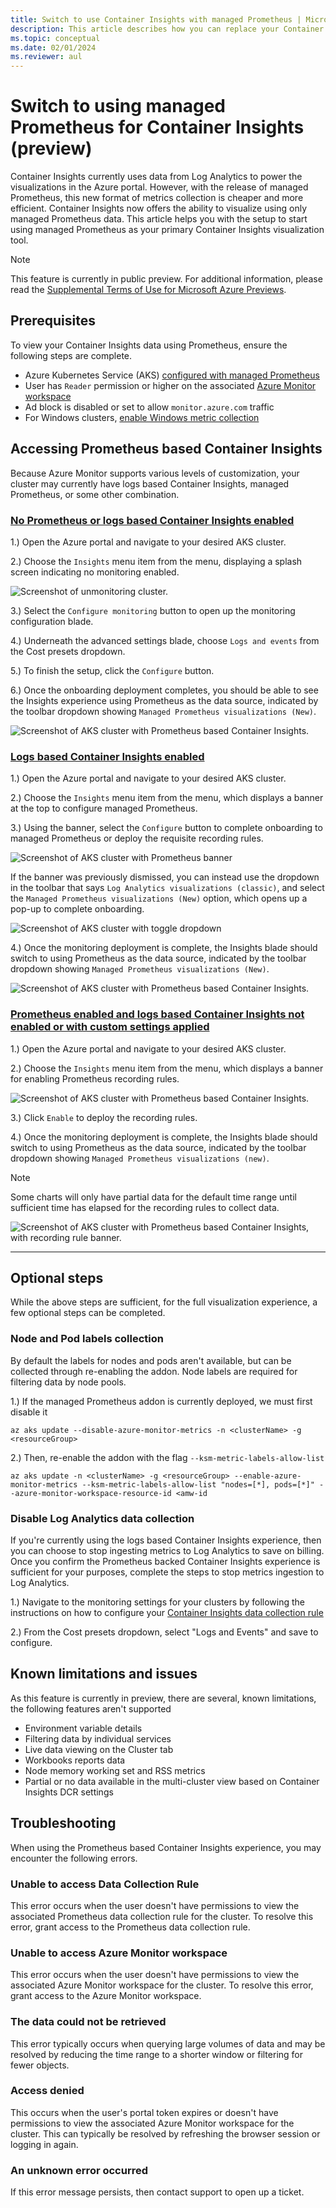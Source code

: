 ```yaml
---
title: Switch to use Container Insights with managed Prometheus | Microsoft Docs
description: This article describes how you can replace your Container Insights visualizations to use Prometheus metrics.
ms.topic: conceptual
ms.date: 02/01/2024
ms.reviewer: aul
---
```


# Switch to using managed Prometheus for Container Insights (preview)

Container Insights currently uses data from Log Analytics to power the visualizations in the Azure portal. However, with the release of managed Prometheus, this new format of metrics collection is cheaper and more efficient. Container Insights now offers the ability to visualize using only managed Prometheus data. This article helps you with the setup to start using managed Prometheus as your primary Container Insights visualization tool.

> [!Note]
> This feature is currently in public preview. For additional information, please read the [Supplemental Terms of Use for Microsoft Azure Previews](https://azure.microsoft.com/support/legal/preview-supplemental-terms).

## Prerequisites

To view your Container Insights data using Prometheus, ensure the following steps are complete.

* Azure Kubernetes Service (AKS) [configured with managed Prometheus](./kubernetes-monitoring-enable.md#existing-cluster-prometheus-only)
* User has `Reader` permission or higher on the associated [Azure Monitor workspace](../essentials/azure-monitor-workspace-overview.md)
* Ad block is disabled or set to allow `monitor.azure.com` traffic
* For Windows clusters, [enable Windows metric collection](./kubernetes-monitoring-enable.md#enable-windows-metrics-collection-preview)

## Accessing Prometheus based Container Insights

Because Azure Monitor supports various levels of customization, your cluster may currently have logs based Container Insights, managed Prometheus, or some other combination.

### [No Prometheus or logs based Container Insights enabled](#tab/unmonitored)

1.) Open the Azure portal and navigate to your desired AKS cluster.

2.) Choose the `Insights` menu item from the menu, displaying a splash screen indicating no monitoring enabled.

![Screenshot of unmonitoring cluster.](media/container-insights-experience-v2/splash-screen-nothing-enabled.png)

3.) Select the `Configure monitoring` button to open up the monitoring configuration blade.

4.) Underneath the advanced settings blade, choose `Logs and events` from the Cost presets dropdown.

5.) To finish the setup, click the `Configure` button.

6.) Once the onboarding deployment completes, you should be able to see the Insights experience using Prometheus as the data source, indicated by the toolbar dropdown showing `Managed Prometheus visualizations (New)`.

![Screenshot of AKS cluster with Prometheus based Container Insights.](media/container-insights-experience-v2/ci-prom-full.png)

### [Logs based Container Insights enabled](#tab/LA)

1.) Open the Azure portal and navigate to your desired AKS cluster.

2.) Choose the `Insights` menu item from the menu, which displays a banner at the top to configure managed Prometheus.

3.) Using the banner, select the `Configure` button to complete onboarding to managed Prometheus or deploy the requisite recording rules.

![Screenshot of AKS cluster with Prometheus banner](media/container-insights-experience-v2/ci-logs-prom-banner.png)

If the banner was previously dismissed, you can instead use the dropdown in the toolbar that says `Log Analytics visualizations (classic)`, and select the `Managed Prometheus visualizations (New)` option, which opens up a pop-up to complete onboarding.

![Screenshot of AKS cluster with toggle dropdown](media/container-insights-experience-v2/ci-logs-dropdown.png)

4.) Once the monitoring deployment is complete, the Insights blade should switch to using Prometheus as the data source, indicated by the toolbar dropdown showing `Managed Prometheus visualizations (New)`.

![Screenshot of AKS cluster with Prometheus based Container Insights.](media/container-insights-experience-v2/ci-prom-full.png)


### [Prometheus enabled and logs based Container Insights not enabled or with custom settings applied](#tab/Prom)

1.) Open the Azure portal and navigate to your desired AKS cluster.

2.) Choose the `Insights` menu item from the menu, which displays a banner for enabling Prometheus recording rules.

![Screenshot of AKS cluster with Prometheus based Container Insights.](media/container-insights-experience-v2/ci-splash-screen-prom-only.png)

3.) Click `Enable` to deploy the recording rules.

4.) Once the monitoring deployment is complete, the Insights blade should switch to using Prometheus as the data source, indicated by the toolbar dropdown showing `Managed Prometheus visualizations (new)`.

> [!Note]
> Some charts will only have partial data for the default time range until sufficient time has elapsed for the recording rules to collect data.

![Screenshot of AKS cluster with Prometheus based Container Insights, with recording rule banner.](media/container-insights-experience-v2/ci-prom-recording-rules-loading.png)

---

## Optional steps

While the above steps are sufficient, for the full visualization experience, a few optional steps can be completed.

### Node and Pod labels collection 

By default the labels for nodes and pods aren't available, but can be collected through re-enabling the addon. Node labels are required for filtering data by node pools.

1.) If the managed Prometheus addon is currently deployed, we must first disable it

```azurecli
az aks update --disable-azure-monitor-metrics -n <clusterName> -g <resourceGroup>
```

2.) Then, re-enable the addon with the flag `--ksm-metric-labels-allow-list`
    
```azurecli
az aks update -n <clusterName> -g <resourceGroup> --enable-azure-monitor-metrics --ksm-metric-labels-allow-list "nodes=[*], pods=[*]" --azure-monitor-workspace-resource-id <amw-id
```

### Disable Log Analytics data collection

If you're currently using the logs based Container Insights experience, then you can choose to stop ingesting metrics to Log Analytics to save on billing. Once you confirm the Prometheus backed Container Insights experience is sufficient for your purposes, complete the steps to stop metrics ingestion to Log Analytics.

1.) Navigate to the monitoring settings for your clusters by following the instructions on how to configure your [Container Insights data collection rule](./container-insights-data-collection-dcr.md#configure-data-collection)

2.) From the Cost presets dropdown, select "Logs and Events" and save to configure.

## Known limitations and issues

As this feature is currently in preview, there are several, known limitations, the following features aren't supported

* Environment variable details
* Filtering data by individual services
* Live data viewing on the Cluster tab
* Workbooks reports data
* Node memory working set and RSS metrics
* Partial or no data available in the multi-cluster view based on Container Insights DCR settings

## Troubleshooting

When using the Prometheus based Container Insights experience, you may encounter the following errors.

### Unable to access Data Collection Rule

This error occurs when the user doesn't have permissions to view the associated Prometheus data collection rule for the cluster. To resolve this error, grant access to the Prometheus data collection rule.

### Unable to access Azure Monitor workspace

This error occurs when the user doesn't have permissions to view the associated Azure Monitor workspace for the cluster. To resolve this error, grant access to the Azure Monitor workspace.

### The data could not be retrieved

This error typically occurs when querying large volumes of data and may be resolved by reducing the time range to a shorter window or filtering for fewer objects.

### Access denied

This occurs when the user's portal token expires or doesn't have permissions to view the associated Azure Monitor workspace for the cluster. This can typically be resolved by refreshing the browser session or logging in again.

### An unknown error occurred

If this error message persists, then contact support to open up a ticket.
